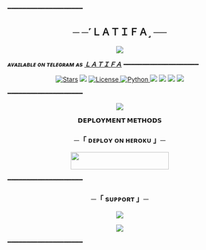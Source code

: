 ━━━━━━━━━━━━━━━━━━━━

<h2 align="center">
    ─ ─˹ＬＡＴＩＦＡ˼ ──
</h2>

<p align="center">
  <img src="https://github.com/TeamLegend77/LatifaRobot/blob/master/Latifa/resources/fglitch.gif">
</p>

_**ᴀᴠᴀɪʟᴀʙʟᴇ ᴏɴ ᴛᴇʟᴇɢʀᴀᴍ ᴀs [ＬＡＴＩＦＡ](https://t.me/LatifaXRobot)**_
━━━━━━━━━━━━━━━━━━━━

<p align="center">
<a href="https://https://github.com/TeamLegend77/LatifaRobot/stargazers"><img src="https://img.shields.io/github/stars/TeamLegend77/LatifaRobot?color=black&logo=github&logoColor=black&style=for-the-badge" alt="Stars" /></a>
<a href="https://github.com/https://github.com/TeamLegend77/LatifaRobot/new/master/.github/network/members"> <img src="https://img.shields.io/github/forks/TeamLegend77/LatifaRobot?color=black&logo=github&logoColor=black&style=for-the-badge" /></a>
<a href="https://github.com/TeamLegend77/LatifaRobot/blob/master/LICENSE"> <img src="https://img.shields.io/badge/License-MIT-blueviolet?style=for-the-badge" alt="License" /> </a>
<a href="https://www.python.org/"> <img src="https://img.shields.io/badge/Written%20in-Python-skyblue?style=for-the-badge&logo=python" alt="Python" /> </a>
<a href="https://pypi.org/project/Telethon/"> <img src="https://img.shields.io/pypi/v/telethon?color=white&label=telethon&logo=python&logoColor=blue&style=for-the-badge" /></a>
<a href="https://pypi.org/project/Pyrogram/"> <img src="https://img.shields.io/pypi/v/pyrogram?color=white&label=pyrogram&logo=python&logoColor=blue&style=for-the-badge" /></a>
<a href="https://github.com/TeamLegend77/LatifaRobot"> <img src="https://img.shields.io/github/repo-size/TeamLegend77/LatifaRobot?color=skyblue&logo=github&logoColor=blue&style=for-the-badge" /></a>
<a href="https://github.com/TeamLegend77/LatifaRobot/commits/TeamLegend77"> <img src="https://img.shields.io/github/last-commit/TeamLegend77/LatifaRobot?color=black&logo=github&logoColor=black&style=for-the-badge" /></a>
</p>

━━━━━━━━━━━━━━━━━━━━

<p align="center">
  <img src="https://telegra.ph/file/7bd111132fce009e4605e.jpg">
</p>

<p align="center">
<b>𝗗𝗘𝗣𝗟𝗢𝗬𝗠𝗘𝗡𝗧 𝗠𝗘𝗧𝗛𝗢𝗗𝗦</b>
</p>

<h3 align="center">
    ─「 ᴅᴇᴩʟᴏʏ ᴏɴ ʜᴇʀᴏᴋᴜ 」─
</h3>

<p align="center"><a href="https://dashboard.heroku.com/new?template=https://github.com/TeamLegend77/LatifaRobot"> <img src="https://img.shields.io/badge/Deploy%20On%20Heroku-black?style=for-the-badge&logo=heroku" width="220" height="38.45"/></a></p>

━━━━━━━━━━━━━━━━━━━━

<h3 align="center">
    ─「 sᴜᴩᴩᴏʀᴛ 」─
</h3>

<p align="center">
<a href="https://telegram.me/LegendSupport"><img src="https://img.shields.io/badge/-Support%20Group-blue.svg?style=for-the-badge&logo=Telegram"></a>
</p>
<p align="center">
<a href="https://telegram.me/XH4REEF_L4DK4_43"><img src="https://img.shields.io/badge/%20ＲＯＭＥＯ-blue.svg?style=for-the-badge&logo=Telegram"></a>
</p>

━━━━━━━━━━━━━━━━━━━━
